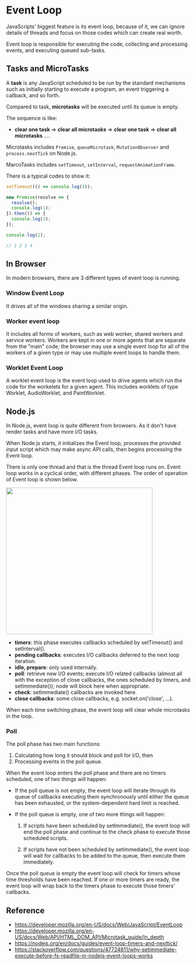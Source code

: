 # Event Loop

JavaScripts' biggest feature is its event loop, because of it, we can ignore details of threads and focus on those codes which can create real worth.

Event loop is responsible for executing the code, collecting and processing events, and executing queued sub-tasks.

## Tasks and MicroTasks

A **task** is any JavaScript scheduled to be run by the standard mechanisms such as initially starting to execute a program, an event triggering a callback, and so forth.

Compared to task, **microtasks** will be executed until its queue is empty.

The sequence is like:

- **clear one task** => **clear all microtasks** => **clear one task** => **clear all microtasks** ....

Microtasks includes `Promise`, `queueMicrotask`, `MutationObserver` and `process.nextTick` on Node.js.

MarcoTasks includes `setTimeout`, `setInterval`, `requestAnimationFrame`.

There is a typical codes to show it:

```ts
setTimeout(() => console.log(4));

new Promise(resolve => {
  resolve();
  console.log(1);
}).then(() => {
  console.log(3);
});

console.log(2);

// 1 2 3 4
```

## In Browser

In modern browsers, there are 3 different types of event loop is running.

### Window Event Loop

It drives all of the windows sharing a similar origin.

### Worker event loop

It includes all forms of workers, such as web worker, shared workers and service workers. Workers are kept in one or more agents that are separate from the "main" code; the browser may use a single event loop for all of the workers of a given type or may use multiple event loops to handle them.

### Worklet Event Loop

A worklet event loop is the event loop used to drive agents which run the code for the workelets for a given agent. This includes worklets of type Worklet, AudioWorklet, and PaintWorklet.

## Node.js

In Node.js, event loop is quite different from browsers. As it don't have render tasks and have more I/O tasks.

When Node.js starts, it initializes the Event loop, processes the provided input script which may make async API calls, then begins processing the Event loop.

There is only one thread and that is the thread Event loop runs on. Event loop works in a cyclical order, with different phases. The order of operation of Event loop is shown below.

<img src="../assets/node_event_loop.png" width="400"/>

- **timers**: this phase executes callbacks scheduled by setTimeout() and setInterval().
- **pending callbacks**: executes I/O callbacks deferred to the next loop iteration.
- **idle, prepare**: only used internally.
- **poll**: retrieve new I/O events; execute I/O related callbacks (almost all with the exception of close callbacks, the ones scheduled by timers, and setImmediate()); node will block here when appropriate.
- **check**: setImmediate() callbacks are invoked here.
- **close callbacks**: some close callbacks, e.g. socket.on('close', ...).

When each time switching phase, the event loop will clear whole microtasks in the loop.

### Poll

The poll phase has two main functions:

1. Calculating how long it should block and poll for I/O, then
2. Processing events in the poll queue.

When the event loop enters the poll phase and there are no timers scheduled, one of two things will happen:

- If the poll queue is not empty, the event loop will iterate through its queue of callbacks executing them synchronously until either the queue has been exhausted, or the system-dependent hard limit is reached.

- If the poll queue is empty, one of two more things will happen:

    1. If scripts have been scheduled by setImmediate(), the event loop will end the poll phase and continue to the check phase to execute those scheduled scripts.

    2. If scripts have not been scheduled by setImmediate(), the event loop will wait for callbacks to be added to the queue, then execute them immediately.

Once the poll queue is empty the event loop will check for timers whose time thresholds have been reached. If one or more timers are ready, the event loop will wrap back to the timers phase to execute those timers' callbacks.

## Reference

- <https://developer.mozilla.org/en-US/docs/Web/JavaScript/EventLoop>
- <https://developer.mozilla.org/en-US/docs/Web/API/HTML_DOM_API/Microtask_guide/In_depth>
- <https://nodejs.org/en/docs/guides/event-loop-timers-and-nexttick/>
- <https://stackoverflow.com/questions/47724811/why-setimmediate-execute-before-fs-readfile-in-nodejs-event-loops-works>
